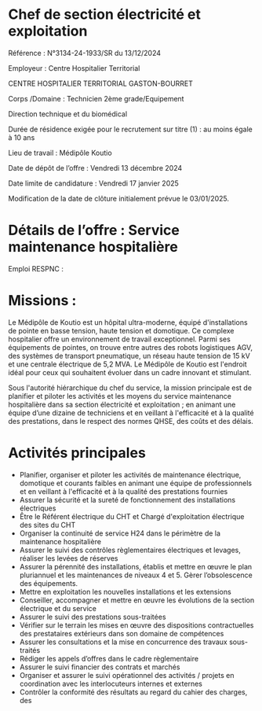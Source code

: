 # Chef de section électricité et exploitation

Référence : N°3134-24-1933/SR du 13/12/2024

Employeur : Centre Hospitalier Territorial

CENTRE HOSPITALIER TERRITORIAL GASTON-BOURRET

Corps /Domaine : Technicien 2ème grade/Equipement

Direction technique et du biomédical

Durée de résidence exigée pour le recrutement sur titre (1) : au moins égale à 10 ans

Lieu de travail : Médipôle Koutio

Date de dépôt de l’offre : Vendredi 13 décembre 2024

Date limite de candidature : Vendredi 17 janvier 2025

Modification de la date de clôture initialement prévue le 03/01/2025.

# Détails de l’offre : Service maintenance hospitalière

Emploi RESPNC :

# Missions :

Le Médipôle de Koutio est un hôpital ultra-moderne, équipé d'installations de pointe en basse tension, haute tension et domotique. Ce complexe hospitalier offre un environnement de travail exceptionnel. Parmi ses équipements de pointes, on trouve entre autres des robots logistiques AGV, des systèmes de transport pneumatique, un réseau haute tension de 15 kV et une centrale électrique de 5,2 MVA. Le Médipôle de Koutio est l'endroit idéal pour ceux qui souhaitent évoluer dans un cadre innovant et stimulant.

Sous l'autorité hiérarchique du chef du service, la mission principale est de planifier et piloter les activités et les moyens du service maintenance hospitalière dans sa section électricité et exploitation ; en animant une équipe d’une dizaine de techniciens et en veillant à l'efficacité et à la qualité des prestations, dans le respect des normes QHSE, des coûts et des délais.

# Activités principales

- Planifier, organiser et piloter les activités de maintenance électrique, domotique et courants faibles en animant une équipe de professionnels et en veillant à l'efficacité et à la qualité des prestations fournies
- Assurer la sécurité et la sureté de fonctionnement des installations électriques
- Être le Référent électrique du CHT et Chargé d'exploitation électrique des sites du CHT
- Organiser la continuité de service H24 dans le périmètre de la maintenance hospitalière
- Assurer le suivi des contrôles règlementaires électriques et levages, réaliser les levées de réserves
- Assurer la pérennité des installations, établis et mettre en œuvre le plan pluriannuel et les maintenances de niveaux 4 et 5. Gèrer l’obsolescence des équipements.
- Mettre en exploitation les nouvelles installations et les extensions
- Conseiller, accompagner et mettre en œuvre les évolutions de la section électrique et du service
- Assurer le suivi des prestations sous-traitées
- Vérifier sur le terrain les mises en œuvre des dispositions contractuelles des prestataires extérieurs dans son domaine de compétences
- Assurer les consultations et la mise en concurrence des travaux sous-traités
- Rédiger les appels d’offres dans le cadre règlementaire
- Assurer le suivi financier des contrats et marchés
- Organiser et assurer le suivi opérationnel des activités / projets en coordination avec les interlocuteurs internes et externes
- Contrôler la conformité des résultats au regard du cahier des charges, des